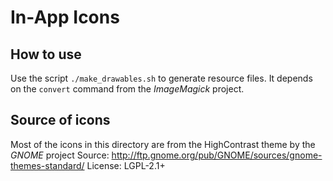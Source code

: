 # In-App Icons

## How to use
Use the script `./make_drawables.sh` to generate resource files. It depends on the `convert` command from the *ImageMagick* project.

## Source of icons
Most of the icons in this directory are from the HighContrast theme by the *GNOME* project
Source: http://ftp.gnome.org/pub/GNOME/sources/gnome-themes-standard/
License: LGPL-2.1+
